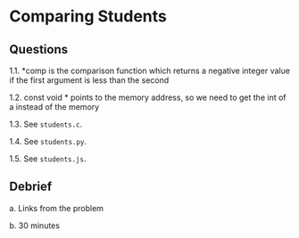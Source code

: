 # Comparing Students

## Questions

1.1. *comp is the comparison function which returns a negative integer value if the first argument is less than the second

1.2. const void * points to the memory address, so we need to get the int of a instead of the memory

1.3. See `students.c`.

1.4. See `students.py`.

1.5. See `students.js`.

## Debrief

a. Links from the problem

b. 30 minutes
